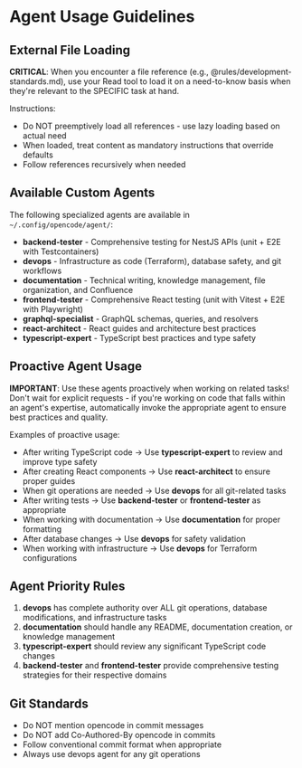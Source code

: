 # Agent Usage Guidelines

## External File Loading

**CRITICAL**: When you encounter a file reference (e.g., @rules/development-standards.md), use your Read tool to load it on a need-to-know basis when they're relevant to the SPECIFIC task at hand.

Instructions:
- Do NOT preemptively load all references - use lazy loading based on actual need
- When loaded, treat content as mandatory instructions that override defaults
- Follow references recursively when needed

## Available Custom Agents

The following specialized agents are available in `~/.config/opencode/agent/`:

- **backend-tester** - Comprehensive testing for NestJS APIs (unit + E2E with Testcontainers)
- **devops** - Infrastructure as code (Terraform), database safety, and git workflows
- **documentation** - Technical writing, knowledge management, file organization, and Confluence
- **frontend-tester** - Comprehensive React testing (unit with Vitest + E2E with Playwright)
- **graphql-specialist** - GraphQL schemas, queries, and resolvers
- **react-architect** - React guides and architecture best practices
- **typescript-expert** - TypeScript best practices and type safety

## Proactive Agent Usage

**IMPORTANT**: Use these agents proactively when working on related tasks! Don't wait for explicit requests - if you're working on code that falls within an agent's expertise, automatically invoke the appropriate agent to ensure best practices and quality.

Examples of proactive usage:
- After writing TypeScript code → Use **typescript-expert** to review and improve type safety
- After creating React components → Use **react-architect** to ensure proper guides
- When git operations are needed → Use **devops** for all git-related tasks
- After writing tests → Use **backend-tester** or **frontend-tester** as appropriate
- When working with documentation → Use **documentation** for proper formatting
- After database changes → Use **devops** for safety validation
- When working with infrastructure → Use **devops** for Terraform configurations

## Agent Priority Rules

1. **devops** has complete authority over ALL git operations, database modifications, and infrastructure tasks
2. **documentation** should handle any README, documentation creation, or knowledge management
3. **typescript-expert** should review any significant TypeScript code changes
4. **backend-tester** and **frontend-tester** provide comprehensive testing strategies for their respective domains

## Git Standards

- Do NOT mention opencode in commit messages
- Do NOT add Co-Authored-By opencode in commits
- Follow conventional commit format when appropriate
- Always use devops agent for any git operations